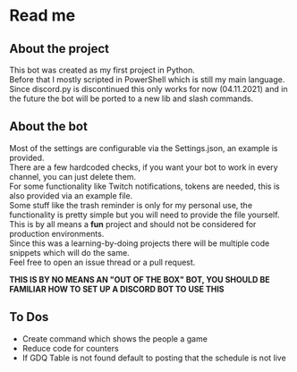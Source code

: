 # Read me #

## About the project ## 

This bot was created as my first project in Python.  
Before that I mostly scripted in PowerShell which is still my main language.  
Since discord.py is discontinued this only works for now (04.11.2021) and in the future the bot will be ported to a new lib and slash commands.  

## About the bot ## 

Most of the settings are configurable via the Settings.json, an example is provided.  
There are a few hardcoded checks, if you want your bot to work in every channel, you can just delete them.  
For some functionality like Twitch notifications, tokens are needed, this is also provided via an example file.  
Some stuff like the trash reminder is only for my personal use, the functionality is pretty simple but you will need to provide the file yourself.  
This is by all means a **fun** project and should not be considered for production environments.  
Since this was a learning-by-doing projects there will be multiple code snippets which will do the same.  
Feel free to open an issue thread or a pull request.  

**THIS IS BY NO MEANS AN "OUT OF THE BOX" BOT, YOU SHOULD BE FAMILIAR HOW TO SET UP A DISCORD BOT TO USE THIS**  

## To Dos ## 

+ Create command which shows the people a game 
+ Reduce code for counters
+ If GDQ Table is not found default to posting that the schedule is not live


